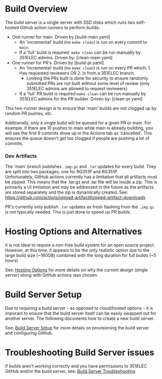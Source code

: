 # Build Overview
The build server is a single server with SSD disks which runs two self-hosted Github action runners to perform builds: 
- One runner for main. Driven by [build-main.yaml]
  - An 'incremental' build (no `make clean`) is run on every commit to `main`.
  - If a 'full' build is required.  `make clean` can be run manually by 351ELEC admins.  Driven by: [clean-main.yaml] 
- One runner for PR's. Driven by [build-pr.yaml]
  - An 'incremental' build (no `make clean`) is run on every PR which: 1. Has requested reviewers OR 2. Is from a 351ELEC branch.  
    - Limiting the PRs built is done for security to ensure randomly submitted PRs are not built without some level of review (only 351ELEC admins are allowed to request reviewers)
  - If a 'full' PR build is required `make clean` can be run manually by 351ELEC admins for the PR builder.  Driven by: [clean-pr.yaml] 

This two-runner design is to ensure that 'main' builds are not clogged up by random PR pushes, etc.

Additionally, only a single build will be queued for a given PR or main.  For example, if there are 10 pushes to main
while main is already building, you will see the first 9 commits show up in the Actions tab as 'cancelled'.  This ensures
the queue doesn't get too clogged if people are pushing a lot of commits.

### Dev Artifacts
The 'main' branch publishes `.img.gz` and `.tar` updates for every build.  They are split into two packages, one for RG351P and RG351P.  
Unfortunately, GitHub actions currently has a limitation that all artifacts must be zipped.  This means that the .tar.gz and .tar file will be inside a zip. 
This is primarily a UI limitation and may be addressed in the future as the artifacts are stored separately and the zip is dynamically created. 
See: https://github.com/actions/upload-artifact#zipped-artifact-downloads

PR's currently only publish `.tar` updates as fresh flashing from the `.img.gz` is not typically needed.  This is just
done to speed up PR builds.

# Hosting Options and Alternatives
It is not ideal to require a non-free build system for an open source project.  However, at this time, it appears to 
be the only realistic option due to the large build size (~160GB) combined with the long duration for full builds (~5 hours)

See: [Hosting Options](docs/hosting-options.md) for more details on why the current design (single server) along with
GitHub actions was chosen.

# Build Server Setup
Due to requiring a build server - as opposed to cloud/hosted options - it is imporant to ensure that 
the build server itself can be easily swapped out for another server.  The following documents how to create a new build server.

See: [Build Server Setup](docs/build-server-setup.md) for more details on provisioning the build server and configuring GitHub.

# Troubleshooting Build Server issues
If builds aren't working correctly and you have permissions to 351ELEC GitHub and/or the build server, see: [Build Server Troubleshooting](docs/build-server-troubleshooting.md)